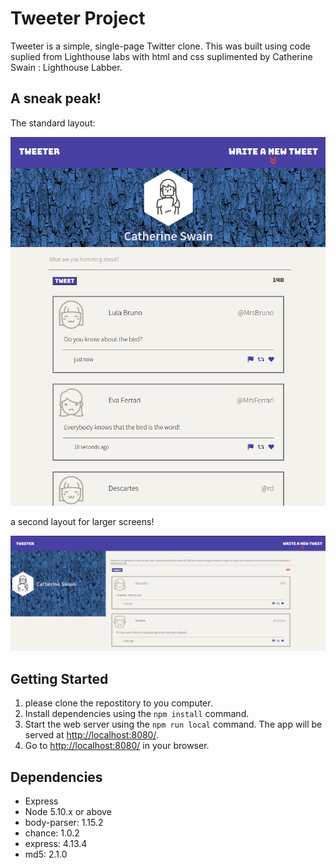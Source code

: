 # Tweeter Project

Tweeter is a simple, single-page Twitter clone.
This was built using code suplied from Lighthouse labs with html and css suplimented by Catherine Swain : Lighthouse Labber. 

## A sneak peak!

The standard layout:

![small screen](https://github.com/C-Swain/tweeter/blob/6e07fd7f8ecac6acd5771ce631e546702582c5b9/screenshots/portrait.png)


a second layout for larger screens!


![large screen](https://github.com/C-Swain/tweeter/blob/6e07fd7f8ecac6acd5771ce631e546702582c5b9/screenshots/Screenshot%20from%202021-10-09%2010-40-03.png)



## Getting Started

1. please clone the repostitory to you computer.
2. Install dependencies using the `npm install` command.
3. Start the web server using the `npm run local` command. The app will be served at <http://localhost:8080/>.
4. Go to <http://localhost:8080/> in your browser.

## Dependencies

- Express
- Node 5.10.x or above
- body-parser: 1.15.2
- chance: 1.0.2
- express: 4.13.4
- md5: 2.1.0
